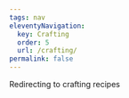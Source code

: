 ```yaml
---
tags: nav
eleventyNavigation:
  key: Crafting
  order: 5
  url: /crafting/
permalink: false
---
```


Redirecting to crafting recipes